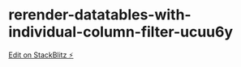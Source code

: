 # rerender-datatables-with-individual-column-filter-ucuu6y

[Edit on StackBlitz ⚡️](https://stackblitz.com/edit/rerender-datatables-with-individual-column-filter-ucuu6y)